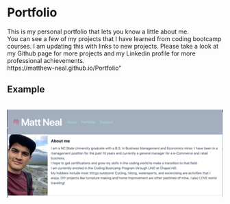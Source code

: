 <h1>Portfolio</h1>
This is my personal portfolio that lets you know a little about me.<br>
You can see a few of my projects that I have learned from coding bootcamp courses. I am updating this with links to new projects. Please take a look at my Github page for more projects and my Linkedin profile for more professional achievements.

<br>
https://matthew-neal.github.io/Portfolio"

<br>

<h2>Example</h2>
<br>
<img src="./Portfolio_img.png"></img>
